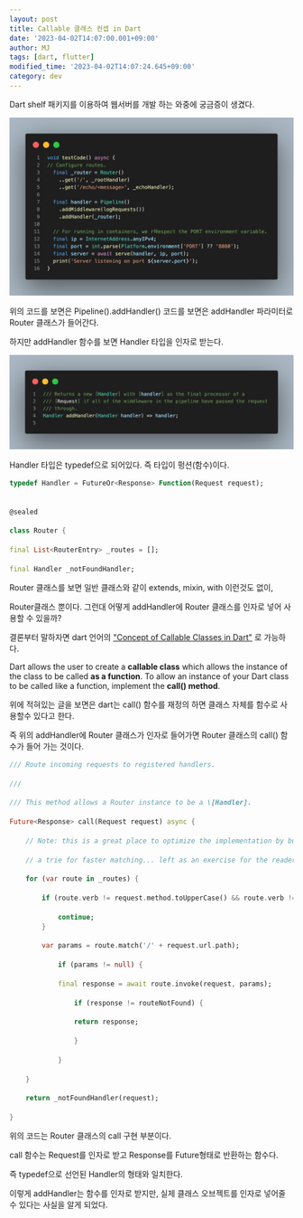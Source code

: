 ```yaml
---
layout: post
title: Callable 클래스 컨셉 in Dart
date: '2023-04-02T14:07:00.001+09:00'
author: MJ
tags: [dart, flutter]
modified_time: '2023-04-02T14:07:24.645+09:00'
category: dev
---
```

Dart shelf 패키지를 이용하여 웹서버를 개발 하는 와중에 궁금증이 생겼다.

![](/assets/images/2023/04/02/1.png)
  
위의 코드를 보면은 Pipeline().addHandler() 코드를 보면은 addHandler 파라미터로 Router 클래스가 들어간다.

하지만 addHandler 함수를 보면 Handler 타입을 인자로 받는다.

![](/assets/images/2023/04/02/2.png)  

Handler 타입은 typedef으로 되어있다. 즉 타입이 펑션(함수)이다.

```dart
typedef Handler = FutureOr<Response> Function(Request request);


@sealed

class Router {

final List<RouterEntry> _routes = [];

final Handler _notFoundHandler;
```

Router 클래스를 보면 일반 클래스와 같이 extends, mixin, with 이런것도 없이,

Router클래스 뿐이다. 그런대 어떻게 addHandler에 Router 클래스를 인자로 넣어 사용할 수 있을까?

결론부터 말하자면 dart 언어의 ["Concept of Callable Classes in Dart"](https://www.geeksforgeeks.org/concept-of-callable-classes-in-dart/) 로 가능하다.

Dart allows the user to create a **callable class** which allows the instance of the class to be called **as a function**. To allow an instance of your Dart class to be called like a function, implement the **call() method**. 

  

위에 적혀있는 글을 보면은 dart는 call() 함수를 재정의 하면 클래스 자체를 함수로 사용할수 있다고 한다.

  

즉 위의 addHandler에 Router 클래스가 인자로 들어가면 Router 클래스의 call() 함수가 들어 가는 것이다.

  
```dart
/// Route incoming requests to registered handlers.

///

/// This method allows a Router instance to be a \[Handler].

Future<Response> call(Request request) async {

    // Note: this is a great place to optimize the implementation by building

    // a trie for faster matching... left as an exercise for the reader :)

    for (var route in _routes) {

        if (route.verb != request.method.toUpperCase() && route.verb != 'ALL') {

            continue;
        }

        var params = route.match('/' + request.url.path);

            if (params != null) {

            final response = await route.invoke(request, params);

                if (response != routeNotFound) {

                return response;

                }

            }

    }

    return _notFoundHandler(request);

}
```

위의 코드는 Router 클래스의 call 구현 부분이다.

  

call 함수는 Request를 인자로 받고 Response를 Future형태로 반환하는 함수다.

  

즉 typedef으로 선언된 Handler의 형태와 일치한다.

  

이렇게 addHandler는 함수를 인자로 받지만, 실제 클래스 오브젝트를 인자로 넣어줄 수 있다는 사실을 알게 되었다.